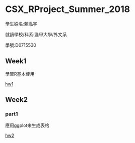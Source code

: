 # CSX_RProject_Summer_2018

學生姓名:賴泓宇

就讀學校/科系:逢甲大學/外文系

學號:D0715530

## Week1
學習R基本使用


[hw1](https://austinlaiaccount.github.io/2018summerrproject/week1/hw1.html)

## Week2
### part1
應用ggplot來生成表格


[hw2](https://austinlaiaccount.github.io/2018summerrproject/week2/hw2.html)
